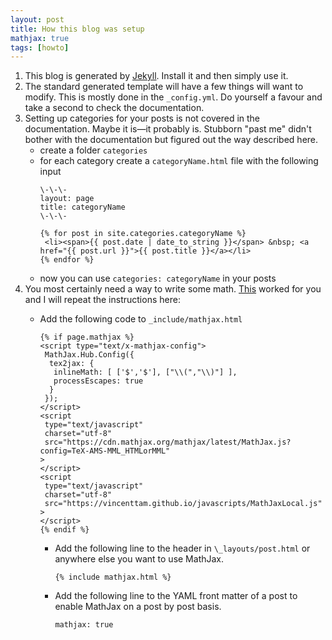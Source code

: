 ```yaml
---
layout: post
title: How this blog was setup
mathjax: true
tags: [howto]
---
```


1. This blog is generated by [Jekyll](https://jekyllrb.com/). Install it and then simply use it.
2. The standard generated template will have a few things will want to modify. This is mostly done in the `_config.yml`. Do yourself a favour and take a second to check the documentation.  
3. Setting up categories for your posts is not covered in the documentation. Maybe it is—it probably is. Stubborn "past me" didn't bother with the documentation but figured out the way described here.
    * create a folder `categories`
    * for each category create a  `categoryName.html` file with the following input
        ```
        \-\-\-
        layout: page
        title: categoryName
        \-\-\-

        {% for post in site.categories.categoryName %}
         <li><span>{{ post.date | date_to_string }}</span> &nbsp; <a href="{{ post.url }}">{{ post.title }}</a></li>
        {% endfor %}
        ```
    * now you can use `categories: categoryName` in your posts
4. You most certainly need a way to write some math. [This](http://sgeos.github.io/github/jekyll/2016/08/21/adding_mathjax_to_a_jekyll_github_pages_blog.html) worked for you and I will repeat the instructions here:
    * Add the following code to `_include/mathjax.html`

        ```
        {% if page.mathjax %}
        <script type="text/x-mathjax-config">
         MathJax.Hub.Config({
          tex2jax: {
           inlineMath: [ ['$','$'], ["\\(","\\)"] ],
           processEscapes: true
          }
         });
        </script>
        <script
         type="text/javascript"
         charset="utf-8"
         src="https://cdn.mathjax.org/mathjax/latest/MathJax.js?config=TeX-AMS-MML_HTMLorMML"
        >
        </script>
        <script
         type="text/javascript"
         charset="utf-8"
         src="https://vincenttam.github.io/javascripts/MathJaxLocal.js"
        >
        </script>
        {% endif %}
        ```

        * Add the following line to the header in `\_layouts/post.html` or anywhere else you want to use MathJax.

            ```
            {% include mathjax.html %}
            ```

        * Add the following line to the YAML front matter of a post to enable MathJax on a post by post basis.

            ```
            mathjax: true
            ```



